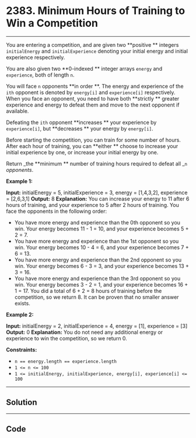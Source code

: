 # 2383. Minimum Hours of Training to Win a Competition

---

You are entering a competition, and are given two **positive ** integers `initialEnergy` and `initialExperience` denoting your initial energy and initial experience respectively.

You are also given two **0-indexed ** integer arrays `energy` and `experience`, both of length `n`.

You will face `n` opponents **in order **. The energy and experience of the `ith` opponent is denoted by `energy[i]` and `experience[i]` respectively. When you face an opponent, you need to have both **strictly ** greater experience and energy to defeat them and move to the next opponent if available.

Defeating the `ith` opponent **increases ** your experience by `experience[i]`, but **decreases ** your energy by `energy[i]`.

Before starting the competition, you can train for some number of hours. After each hour of training, you can **either ** choose to increase your initial experience by one, or increase your initial energy by one.

Return _the **minimum ** number of training hours required to defeat all _`n` _opponents_.

 

**Example 1:**


**Input:** initialEnergy = 5, initialExperience = 3, energy = [1,4,3,2], experience = [2,6,3,1]
**Output:** 8
**Explanation:** You can increase your energy to 11 after 6 hours of training, and your experience to 5 after 2 hours of training.
You face the opponents in the following order:
- You have more energy and experience than the 0th opponent so you win.
  Your energy becomes 11 - 1 = 10, and your experience becomes 5 + 2 = 7.
- You have more energy and experience than the 1st opponent so you win.
  Your energy becomes 10 - 4 = 6, and your experience becomes 7 + 6 = 13.
- You have more energy and experience than the 2nd opponent so you win.
  Your energy becomes 6 - 3 = 3, and your experience becomes 13 + 3 = 16.
- You have more energy and experience than the 3rd opponent so you win.
  Your energy becomes 3 - 2 = 1, and your experience becomes 16 + 1 = 17.
You did a total of 6 + 2 = 8 hours of training before the competition, so we return 8.
It can be proven that no smaller answer exists.


**Example 2:**


**Input:** initialEnergy = 2, initialExperience = 4, energy = [1], experience = [3]
**Output:** 0
**Explanation:** You do not need any additional energy or experience to win the competition, so we return 0.


 

**Constraints:**

  * `n == energy.length == experience.length`
  * `1 <= n <= 100`
  * `1 <= initialEnergy, initialExperience, energy[i], experience[i] <= 100`

---

## Solution



---

## Code
```python


```